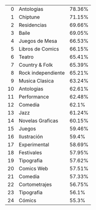 <table> <tbody> <tr><td style="text-align: right;"> 0</td><td>Antologias </td><td>78.36%</td></tr> <tr><td style="text-align: right;"> 1</td><td>Chiptune </td><td>71.15%</td></tr> <tr><td style="text-align: right;"> 2</td><td>Residencias </td><td>69.66%</td></tr> <tr><td style="text-align: right;"> 3</td><td>Baile </td><td>69.05%</td></tr> <tr><td style="text-align: right;"> 4</td><td>Juegos de Mesa </td><td>66.53%</td></tr> <tr><td style="text-align: right;"> 5</td><td>Libros de Comics </td><td>66.15%</td></tr> <tr><td style="text-align: right;"> 6</td><td>Teatro </td><td>65.41%</td></tr> <tr><td style="text-align: right;"> 7</td><td>Country &amp; Folk </td><td>65.39%</td></tr> <tr><td style="text-align: right;"> 8</td><td>Rock independiente</td><td>65.21%</td></tr> <tr><td style="text-align: right;"> 9</td><td>Musica Clasica </td><td>63.24%</td></tr> <tr><td style="text-align: right;">10</td><td>Antologias </td><td>62.61%</td></tr> <tr><td style="text-align: right;">11</td><td>Performance </td><td>62.48%</td></tr> <tr><td style="text-align: right;">12</td><td>Comedia </td><td>62.1% </td></tr> <tr><td style="text-align: right;">13</td><td>Jazz </td><td>61.24%</td></tr> <tr><td style="text-align: right;">14</td><td>Novelas Graficas </td><td>60.15%</td></tr> <tr><td style="text-align: right;">15</td><td>Juegos </td><td>59.46%</td></tr> <tr><td style="text-align: right;">16</td><td>Ilustración </td><td>59.4% </td></tr> <tr><td style="text-align: right;">17</td><td>Experimental </td><td>58.69%</td></tr> <tr><td style="text-align: right;">18</td><td>Festivales </td><td>57.95%</td></tr> <tr><td style="text-align: right;">19</td><td>Tipografia </td><td>57.62%</td></tr> <tr><td style="text-align: right;">20</td><td>Comics Web </td><td>57.51%</td></tr> <tr><td style="text-align: right;">21</td><td>Comedia </td><td>57.33%</td></tr> <tr><td style="text-align: right;">22</td><td>Cortometrajes </td><td>56.75%</td></tr> <tr><td style="text-align: right;">23</td><td>Tipografia </td><td>56.1% </td></tr> <tr><td style="text-align: right;">24</td><td>Cómics </td><td>55.3% </td></tr> </tbody> </table>

